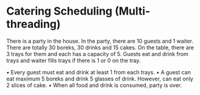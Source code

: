 # Catering Scheduling (Multi-threading)
There is a party in the house. In the party, there are 10 guests and 1 waiter. There are totally 30 boreks, 30 drinks and 15 cakes. On the table, there are 3 trays for them and each has a capacity of 5. Guests eat and drink from trays and waiter fills trays if there is 1 or 0 on the tray. 

•	Every guest must eat and drink at least 1 from each trays.
•	A guest can eat maximum 5 boreks and drink 5 glasses of drink. However, can eat only 2 slices of cake.
•	When all food and drink is consumed, party is over.
